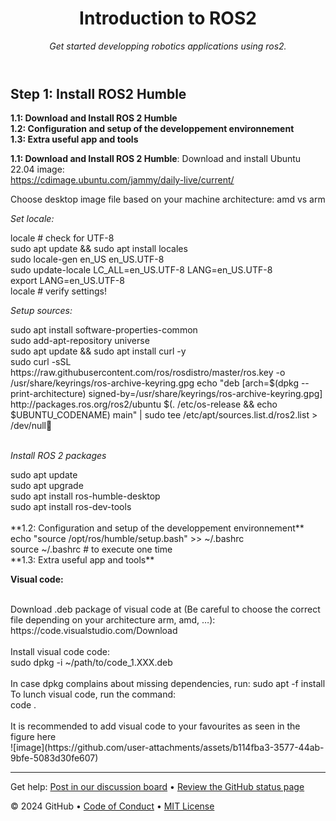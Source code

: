 <header>

<!--
  <<< Author notes: Course header >>>
  Include a 1280×640 image, course title in sentence case, and a concise description in emphasis.
  In your repository settings: enable template repository, add your 1280×640 social image, auto delete head branches.
  Add your open source license, GitHub uses MIT license.
-->

# Introduction to ROS2

_Get started developping robotics applications using ros2._

</header>

<!--
  <<< Author notes: Step 1 >>>
  Choose 3-5 steps for your course.
  The first step is always the hardest, so pick something easy!
  Link to docs.github.com for further explanations.
  Encourage users to open new tabs for steps!
-->

## Step 1: Install ROS2 Humble


**1.1: Download and Install ROS 2 Humble** <br>
**1.2: Configuration and setup of the developpement environnement**<br>
**1.3: Extra useful app and tools**<br>

**1.1: Download and Install ROS 2 Humble**: 
Download and install Ubuntu 22.04 image:<br>
https://cdimage.ubuntu.com/jammy/daily-live/current/

Choose desktop image file based on your machine architecture: amd vs arm <br>

<p> <em> Set locale: </em> <p> 
locale  # check for UTF-8 <br>
sudo apt update && sudo apt install locales <br>
sudo locale-gen en_US en_US.UTF-8<br>
sudo update-locale LC_ALL=en_US.UTF-8 LANG=en_US.UTF-8 <br>
export LANG=en_US.UTF-8 <br>
locale  # verify settings! <br>

<p> <em>Setup sources: </em></p>
sudo apt install software-properties-common <br>
sudo add-apt-repository universe <br>
sudo apt update && sudo apt install curl -y <br>
sudo curl -sSL https://raw.githubusercontent.com/ros/rosdistro/master/ros.key -o /usr/share/keyrings/ros-archive-keyring.gpg echo "deb [arch=$(dpkg --print-architecture) signed-by=/usr/share/keyrings/ros-archive-keyring.gpg] http://packages.ros.org/ros2/ubuntu $(. /etc/os-release && echo $UBUNTU_CODENAME) main" | sudo tee /etc/apt/sources.list.d/ros2.list > /dev/null
<br>
<br>
<p> <em>Install ROS 2 packages</em> </p>
sudo apt update <br>
sudo apt upgrade <br>
sudo apt install ros-humble-desktop <br>
sudo apt install ros-dev-tools	<br>
<br>
**1.2: Configuration and setup of the developpement environnement**<br>
echo "source /opt/ros/humble/setup.bash" >> ~/.bashrc <br>
source ~/.bashrc # to execute one time <br>
<hl>
**1.3: Extra useful app and tools**
<p> <b>Visual code: </b> </p>
<br>
Download .deb package of visual code at (Be careful to choose the correct file depending on your architecture arm, amd, …): <br>
https://code.visualstudio.com/Download  <br>
 <br>
Install visual code code:  <br>
sudo dpkg -i ~/path/to/code_1.XXX.deb  <br>
 <br>
In case dpkg complains about missing dependencies, run:
sudo apt -f install
 <br>
To lunch visual code, run the command:  <br>
code .   <br>
 <br>
It is recommended to add visual code to your favourites as seen in the figure here  <br>
![image](https://github.com/user-attachments/assets/b114fba3-3577-44ab-9bfe-5083d30fe607)

<footer>

<!--
  <<< Author notes: Footer >>>
  Add a link to get support, GitHub status page, code of conduct, license link.
-->

---

Get help: [Post in our discussion board](https://github.com/orgs/skills/discussions/categories/introduction-to-github) &bull; [Review the GitHub status page](https://www.githubstatus.com/)

&copy; 2024 GitHub &bull; [Code of Conduct](https://www.contributor-covenant.org/version/2/1/code_of_conduct/code_of_conduct.md) &bull; [MIT License](https://gh.io/mit)

</footer>
